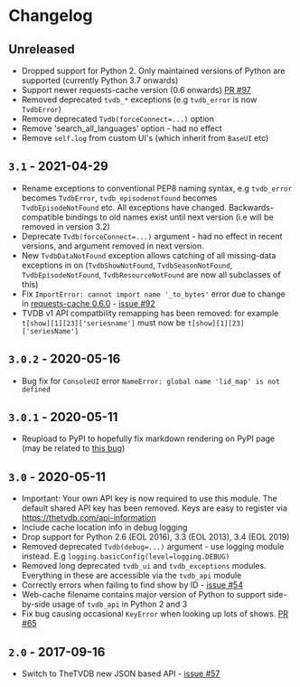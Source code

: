 # Changelog

## Unreleased

- Dropped support for Python 2. Only maintained versions of Python are supported (currently Python 3.7 onwards)
- Support newer requests-cache version (0.6 onwards)
  [PR #97](https://github.com/dbr/tvdb_api/pull/97)
- Removed deprecated `tvdb_*` exceptions (e.g `tvdb_error` is now `TvdbError`)
- Remove deprecated `Tvdb(forceConnect=...)` option
- Remove 'search_all_languages' option - had no effect
- Remove `self.log` from custom UI's (which inherit from `BaseUI` etc)

## `3.1` - 2021-04-29

- Rename exceptions to conventional PEP8 naming syntax, e.g `tvdb_error` becomes `TvdbError`, `tvdb_episodenotfound` becomes `TvdbEpisodeNotFound` etc. All exceptions have changed. Backwards-compatible bindings to old names exist until next version (i.e will be removed in version 3.2)
- Deprecate `Tvdb(forceConnect=...)` argument - had no effect in recent versions, and argument removed in next version.
- New `TvdbDataNotFound` exception allows catching of all missing-data exceptions in on (`TvdbShowNotFound`, `TvdbSeasonNotFound`, `TvdbEpisodeNotFound`, `TvdbResourceNotFound` are now all subclasses of this)
- Fix `ImportError: cannot import name '_to_bytes'` error due to change in [requests-cache 0.6.0](https://github.com/reclosedev/requests-cache/blob/master/HISTORY.md#060-2021-04-09) - [issue #92](https://github.com/dbr/tvdb_api/issues/92)
- TVDB v1 API compatbility remapping has been removed: for example `t[show][1][23]['seriesname']` must now be `t[show][1][23]['seriesName']`

## `3.0.2` - 2020-05-16

- Bug fix for `ConsoleUI` error `NameError: global name 'lid_map' is not defined`

## `3.0.1` - 2020-05-11

- Reupload to PyPI to hopefully fix markdown rendering on PyPI page (may be related to [this bug](https://github.com/pypa/warehouse/issues/3664))

## `3.0` - 2020-05-11

- Important: Your own API key is now required to use this module. The default shared API key has been removed.
  Keys are easy to register via https://thetvdb.com/api-information
- Include cache location info in debug logging
- Drop support for Python 2.6 (EOL 2016), 3.3 (EOL 2013), 3.4 (EOL 2019)
- Removed deprecated `Tvdb(debug=...)` argument - use logging module instead.
  E.g `logging.basicConfig(level=logging.DEBUG)`
- Removed long deprecated `tvdb_ui` and `tvdb_exceptions` modules.
  Everything in these are accessible via the `tvdb_api` module
- Correctly errors when failing to find show by ID -
  [issue #54](https://github.com/dbr/tvdb_api/issues/54)
- Web-cache filename contains major version of Python to support
  side-by-side usage of `tvdb_api` in Python 2 and 3
- Fix bug causing occasional `KeyError` when looking up lots of shows.
  [PR #65](https://github.com/dbr/tvdb_api/pull/65)


## `2.0` - 2017-09-16

- Switch to TheTVDB new JSON based API -
  [issue #57](https://github.com/dbr/tvdb_api/issues/57)
